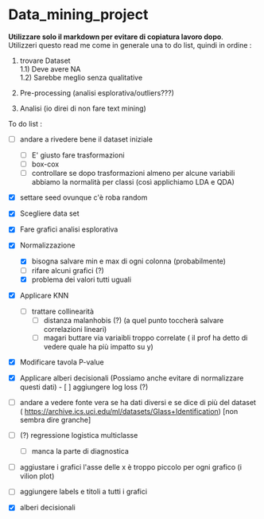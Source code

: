 # Data_mining_project
**Utilizzare solo il markdown per evitare di copiatura lavoro dopo**.   
Utilizzeri questo read me come in generale una to do list, quindi in ordine :   

1) trovare Dataset   
    1.1) Deve avere NA   
    1.2) Sarebbe meglio senza qualitative   

3) Pre-processing (analisi esplorativa/outliers???)   
4) Analisi (io direi di non fare text mining)

To do list :
- [ ] andare a rivedere bene il dataset iniziale
    - [ ] E' giusto fare trasformazioni
    - [ ] box-cox
    - [ ] controllare se dopo trasformazioni almeno per alcune variabili abbiamo la normalità per classi (così applichiamo LDA e QDA)
- [x] settare seed ovunque c'è roba random
- [x] Scegliere data set
- [x] Fare grafici analisi esplorativa
- [x] Normalizzazione
    - [x] bisogna salvare min e max di ogni colonna (probabilmente)
    - [ ] rifare alcuni grafici (?)
    - [x] problema dei valori tutti uguali
- [x] Applicare KNN
    - [ ] trattare collinearità
        - [ ] distanza malanhobis (?) (a quel punto toccherà salvare correlazioni lineari) 
        - [ ] magari buttare via variaibli troppo correlate ( il prof ha detto di vedere quale ha più impatto su y) 
- [x] Modificare tavola P-value
- [x] Applicare alberi decisionali (Possiamo anche evitare di normalizzare questi dati)
        - [ ] aggiungere log loss (?)
- [ ] andare a vedere fonte vera se ha dati diversi e se dice di più del dataset ( https://archive.ics.uci.edu/ml/datasets/Glass+Identification) [non sembra dire granche]
- [ ] (?) regressione logistica multiclasse
   - [ ]  manca la parte di diagnostica
- [ ] aggiustare i grafici l'asse delle x è troppo piccolo per ogni grafico (i vilion plot)
- [ ] aggiungere labels e titoli a tutti i grafici
    
- [x] alberi decisionali
      

